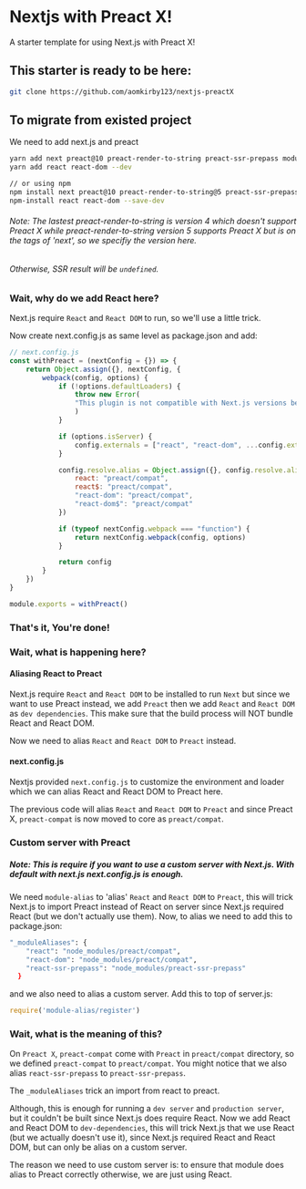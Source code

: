 # Nextjs with Preact X!
A starter template for using Next.js with Preact X!

## This starter is ready to be here:
```bash
git clone https://github.com/aomkirby123/nextjs-preactX
```

## To migrate from existed project
We need to add next.js and preact

```bash
yarn add next preact@10 preact-render-to-string preact-ssr-prepass module-alias
yarn add react react-dom --dev

// or using npm
npm install next preact@10 preact-render-to-string@5 preact-ssr-prepass module-alias
npm-install react react-dom --save-dev
```
###### Note: The lastest preact-render-to-string is version 4 which doesn't support Preact X while preact-render-to-string version 5 supports Preact X but is on the tags of 'next', so we specifiy the version here.
###### Otherwise, SSR result will be `undefined`.

### Wait, why do we add React here?
Next.js require `React` and `React DOM` to run, so we'll use a little trick.

Now create next.config.js as same level as package.json and add:
```javascript
// next.config.js
const withPreact = (nextConfig = {}) => {
	return Object.assign({}, nextConfig, {
		webpack(config, options) {
			if (!options.defaultLoaders) {
				throw new Error(
				"This plugin is not compatible with Next.js versions below 5.0.0 https://err.sh/next-plugins/upgrade"
				)
			}

			if (options.isServer) {
				config.externals = ["react", "react-dom", ...config.externals]
			}

			config.resolve.alias = Object.assign({}, config.resolve.alias, {
				react: "preact/compat",
				react$: "preact/compat",
				"react-dom": "preact/compat",
				"react-dom$": "preact/compat"
			})

			if (typeof nextConfig.webpack === "function") {
				return nextConfig.webpack(config, options)
			}

			return config
		}
	})
}

module.exports = withPreact()
```
    
### That's it, You're done!

### Wait, what is happening here?
  
#### Aliasing React to Preact
Next.js require `React` and `React DOM` to be installed to run `Next` but since we want to use Preact instead, we add `Preact` then we add `React` and `React DOM` as `dev dependencies`.
This make sure that the build process will NOT bundle React and React DOM.
  
Now we need to alias `React` and `React DOM` to `Preact` instead.
  
#### next.config.js
Nextjs provided `next.config.js` to customize the environment and loader which we can alias React and React DOM to Preact here.
  
The previous code will alias `React` and `React DOM` to `Preact` and since Preact X, `preact-compat` is now moved to core as `preact/compat`.
  
### Custom server with Preact
##### Note: This is require if you want to use a custom server with Next.js. With default with next.js next.config.js is enough.
We need `module-alias` to 'alias' `React` and `React DOM` to `Preact`, this will trick Next.js to import Preact instead of React on server since Next.js required React (but we don't actually use them).
Now, to alias we need to add this to package.json:
```bash
"_moduleAliases": {
    "react": "node_modules/preact/compat",
    "react-dom": "node_modules/preact/compat",
    "react-ssr-prepass": "node_modules/preact-ssr-prepass"
  }
```
and we also need to alias a custom server. Add this to top of server.js:
```javascript
require('module-alias/register')
```

### Wait, what is the meaning of this?
On `Preact X`, `preact-compat` come with `Preact` in `preact/compat` directory, so we defined `preact-compat` to `preact/compat`.
You might notice that we also alias `react-ssr-prepass` to `preact-ssr-prepass`.

The `_moduleAliases` trick an import from react to preact.

Although, this is enough for running a `dev server` and `production server`, but it couldn't be built since Next.js does require React.
Now we add React and React DOM to `dev-dependencies`, this will trick Next.js that we use React (but we actually doesn't use it), since Next.js required React and React DOM, but can only be alias on a custom server.

The reason we need to use custom server is: to ensure that module does alias to Preact correctly otherwise, we are just using React.